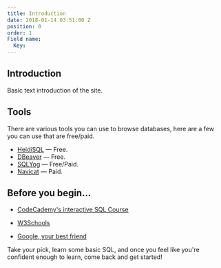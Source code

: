 ```yaml
---
title: Introduction
date: 2018-01-14 03:51:00 Z
position: 0
order: 1
Field name:
  Key: 
---
```


## Introduction

Basic text introduction of the site.

## Tools

There are various tools you can use to browse databases, here are a few you can use that are free/paid.

* [HeidiSQL](https://www.heidisql.com/) — Free.
* [DBeaver](https://dbeaver.jkiss.org/) — Free.
* [SQLYog](https://github.com/webyog/sqlyog-community/wiki/Downloads) — Free/Paid.
* [Navicat](https://www.navicat.com/en/) — Paid.

## Before you begin...

* [CodeCademy's interactive SQL Course](https://www.codecademy.com/learn/learn-sql)

* [W3Schools](https://www.w3schools.com/sql/)

* [Google, your best friend](https://google.com)

Take your pick, learn some basic SQL, and once you feel like you're confident enough to learn, come back and get started!
